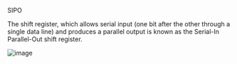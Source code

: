 SIPO

The shift register, which allows serial input (one bit after the other through a single data line) and produces a parallel output is known as
the Serial-In Parallel-Out shift register.

![image](https://github.com/user-attachments/assets/20c35782-8008-4e95-b589-96234cc8b4cc)
